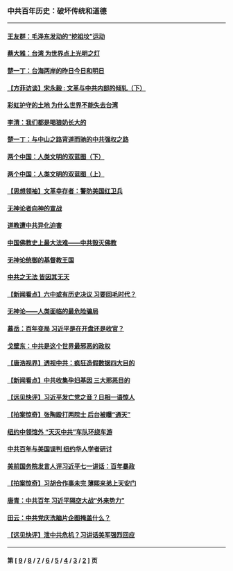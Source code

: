 ### 中共百年历史：破坏传统和道德
---
#### [王友群：毛泽东发动的“挖祖坟”运动](../../pages/nf1176114/n13723639.md?06240430) 
#### [蔡大雅：台湾 为世界点上光明之灯](../../pages/nf1176114/n13531530.md?06240430) 
#### [楚一丁：台海两岸的昨日今日和明日](../../pages/nf1176114/n13531468.md?06240430) 
#### [【方菲访谈】宋永毅 : 文革与中共内部的倾轧（下）](../../pages/nf1176114/n13486836.md?06240430) 
#### [彩虹护守的土地 为什么世界不能失去台湾](../../pages/nf1176114/n13476849.md?06240430) 
#### [李清：我们都是喝狼奶长大的](../../pages/nf1176114/n13471478.md?06240430) 
#### [楚一丁：与中山之路背道而驰的中共强权之路](../../pages/nf1176114/n13437270.md?06240430) 
#### [两个中国：人类文明的双蓝图（下）](../../pages/nf1176114/n13423132.md?06240430) 
#### [两个中国：人类文明的双蓝图（上）](../../pages/nf1176114/n13422687.md?06240430) 
#### [【思想领袖】文革幸存者：警防美国红卫兵](../../pages/nf1176114/n13339289.md?06240430) 
#### [无神论者向神的宣战](../../pages/nf1176114/n13281535.md?06240430) 
#### [道教遭中共异化迫害](../../pages/nf1176114/n13281463.md?06240430) 
#### [中国佛教史上最大法难——中共毁灭佛教](../../pages/nf1176114/n13281397.md?06240430) 
#### [无神论统御的基督教王国](../../pages/nf1176114/n13281280.md?06240430) 
#### [中共之无法 皆因其无天](../../pages/nf1176114/n13281088.md?06240430) 
#### [【新闻看点】六中或有历史决议 习要回毛时代？](../../pages/nf1176114/n13222895.md?06240430) 
#### [无神论——人类面临的最危险骗局](../../pages/nf1176114/n13196137.md?06240430) 
#### [慕岳：百年变局 习近平是在开盘还是收官？](../../pages/nf1176114/n13206516.md?06240430) 
#### [戈壁东：中共是这个世界最邪恶的政权](../../pages/nf1176114/n13085641.md?06240430) 
#### [【唐浩视界】透视中共：疯狂造假数据四大目的](../../pages/nf1176114/n13080590.md?06240430) 
#### [【新闻看点】中共收集孕妇基因 三大邪恶目的](../../pages/nf1176114/n13077182.md?06240430) 
#### [【远见快评】习近平发亡党之音？日相一语惊人](../../pages/nf1176114/n13074809.md?06240430) 
#### [【拍案惊奇】张陶殴打两院士 后台被曝“通天”](../../pages/nf1176114/n13070496.md?06240430) 
#### [纽约中领馆外 “天灭中共”车队环绕车游](../../pages/nf1176114/n13070693.md?06240430) 
#### [中共百年与美国误判 纽约华人学者研讨](../../pages/nf1176114/n13067969.md?06240430) 
#### [美前国务院发言人评习近平七一讲话：百年暴政](../../pages/nf1176114/n13066986.md?06240430) 
#### [【拍案惊奇】习胡合作事未完 薄熙来弟上天安门](../../pages/nf1176114/n13065867.md?06240430) 
#### [唐青：中共百年 习近平隔空大战“外来势力”](../../pages/nf1176114/n13065976.md?06240430) 
#### [田云：中共党庆洗脑片企图掩盖什么？](../../pages/nf1176114/n13064395.md?06240430) 
#### [【远见快评】泄中共危机？习讲话美军强烈回应](../../pages/nf1176114/n13064269.md?06240430) 

---
#### 第 [ [9](./9.md?06240430) / [8](./8.md?06240430) / [7](./7.md?06240430) / [6](./6.md?06240430) / [5](./5.md?06240430) / [4](./4.md?06240430) / [3](./3.md?06240430) / [2](./2.md?06240430) ] 页
